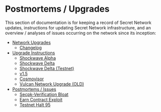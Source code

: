# Postmortems / Upgrades

This section of documentation is for keeping a record of Secret Network updates, instructions for updating Secret Network infrastructure, and an overview / analyses of issues occurring on the network since its inception:

- [Network Upgrades](broken-reference)&#x20;
  - [Changelog ](changelog.md)
- [Upgrade Instructions](upgrade-instructions/)
  - [Shockwave Alpha](upgrade-instructions/shockwave-alpha.md)&#x20;
  - [Shockwave Delta](upgrade-instructions/shockwave-delta.md)&#x20;
  - [Shockwave Delta (Testnet)](upgrade-instructions/shockwave-delta-testnet.md)&#x20;
  - [v1.5](upgrade-instructions/v1.5.md)&#x20;
  - [Cosmovisor](upgrade-instructions/cosmovisor.md)&#x20;
  - [Vulcan Network Upgrade (OLD)](upgrade-instructions/vulcan-network-upgrade-old.md)
- [Postmortems / Issues](post-mortems/)&#x20;
  - [Secpk-Verification Bloat](post-mortems/secpk-verifications-bloat.md)&#x20;
  - [Earn Contract Exploit](post-mortems/earn-contract-exploit.md)
  - [Testnet Halt 95](post-mortems/testnet-halt-95.md)
